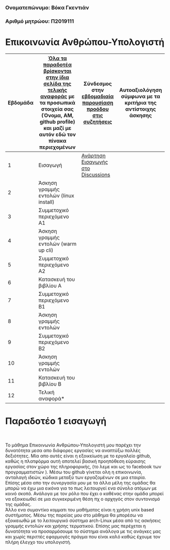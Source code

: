 
### Ονοματεπώνυμο: Βόκα Γκεντιάν
### Αριθμό μητρώου: Π2019111

# Επικοινωνία Ανθρώπου-Υπολογιστή


| Εβδομάδα | [Όλα τα παραδοτέα βρίσκονται στην ίδια σελίδα της τελικής αναφοράς](https://courses-ionio.github.io/help/deliverables/) με τα προσωπικά στοιχεία σας (Όνομα, ΑΜ, github profile) και μαζί με αυτόν εδώ τον πίνακα περιεχομένων | Σύνδεσμος στην [εβδομαδιαία παρουσίαση προόδου στις συζητήσεις](https://github.com/courses-ionio/help/discussions/categories/show-and-tell) | Αυτοαξιολόγηση σύμφωνα με τα κριτήρια της αντίστοιχης άσκησης |
| --- | --- | --- | --- |
| 1 |  Εισαγωγή | [Ανάρτηση Εισαγωγής στο Discussions](https://github.com/courses-ionio/help/discussions/938) | |
| 2 | Άσκηση γραμμής εντολών (linux install) | | |
| 3 | Συμμετοχικό περιεχόμενο A1 | | |
| 4 | Άσκηση γραμμής εντολών (warm up cli) | | |
| 5 | Συμμετοχικό περιεχόμενο A2 | | |
| 6 | Κατασκευή του βιβλίου Α | | |
| 7 | Συμμετοχικό περιεχόμενο B1 | | |
| 8 | Άσκηση γραμμής εντολών | | |
| 9 | Συμμετοχικό περιεχόμενο B2 | | |
| 10 | Άσκηση γραμμής εντολών | | |
| 11 | Κατασκευή του βιβλίου Β | | |
| 12 | Τελική αναφορά* | | |



# Παραδοτέο 1 εισαγωγή
<br>
<p>Το μάθημα Επικοινωνία Ανθρώπου-Υπολογιστή μου παρέχει την δυνατότητα μεσα απο διάφορες εργασίες  να αναπτύξω πολλές δεξιότητες. Μία απο αυτές είναι η εξοικείωση με το  εργαλείο github, καθώς η πλατφόρμα αυτή αποτελεί βασική προηπόθεση εύραισης εργασίας στον χώρο της πληροφορικής, (το λεμε και ως το facebook των προγραμματιστών ). Μέσω του github γίνεται ολη η επικοινωνία, ανταλαγή ιδεών, κώδικα  μεταξύ των εργαζομένων σε μια εταιρία. 
<br>
Επίσης μέσα απο την συνεργασία μου με τα άλλα μέλη της ομάδας θα μπορώ να έχω μια εικόνα για το πως λειτουργεί ενα σύνολο ατόμων με κοινό σκοπό. Ανάλογα με τον ρόλο που έχει ο καθένας στην ομάδα μπορεί να εξοικειωθεί σε μια συγκεκριμένη θέση πχ ο αρχηγός στον συντονισμό της ομάδας. 
<br>
Άλλο ενα συμαντίκο κομματι του μαθήματος είναι η χρήση unix based συστήματος. Μέσω της πορείας μου στο μάθημα θα μπορέσω να εξοικειωθώ με το λειτουργικό σύστημα arch-Linux μέσα από τις ασκήσεις γραμμής εντολών και χρήσης τερματικού. Επίσης μας περέχεται η δυνατότητα να προσαρμόσουμε το σύστημα ανάλογα με τις ανάγκες μας και χωρίς περιττές εφαρμογές πράγμα που είναι καλό καθώς έχουμε τον πλήρη έλεγχο του υπολογιστή. </p>



